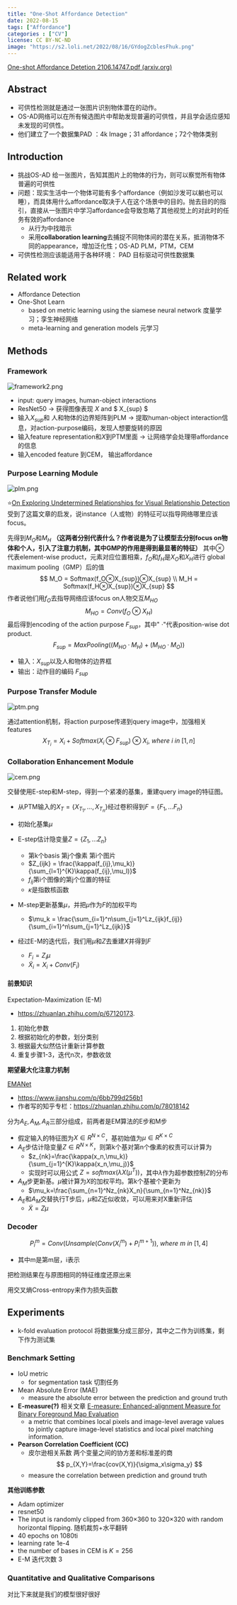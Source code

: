 ```yaml
---
title: "One-Shot Affordance Detection"
date: 2022-08-15
tags: ["Affordance"]
categories : ["CV"]
license: CC BY-NC-ND
image: "https://s2.loli.net/2022/08/16/GYdogZcblesFhuk.png"
---
```


[One-shot Affordance Detetion 2106.14747.pdf (arxiv.org)](https://arxiv.org/pdf/2106.14747.pdf)

## Abstract 

- 可供性检测就是通过一张图片识别物体潜在的动作。 
- OS-AD网络可以在所有候选图片中帮助发现普遍的可供性，并且学会适应感知未发现的可供性。
- 他们建立了一个数据集PAD ：4k Image；31 affordance；72个物体类别

## Introduction

- 挑战OS-AD 给一张图片，告知其图片上的物体的行为，则可以察觉所有物体普遍的可供性
- 问题：现实生活中一个物体可能有多个affordance（例如沙发可以躺也可以睡），而具体用什么affordance取决于人在这个场景中的目的。抛去目的的指引，直接从一张图片中学习affordance会导致忽略了其他视觉上的对此时的任务有效的affordance
  - 从行为中找暗示
  - 采用**collaboration learning**去捕捉不同物体间的潜在关系，抵消物体不同的appearance，增加泛化性；OS-AD PLM，PTM，CEM
- 可供性检测应该能适用于各种环境： PAD 目标驱动可供性数据集

## Related work

- Affordance Detection
- One-Shot Learn
  - based on metric learning using the siamese neural network 度量学习；孪生神经网络
  - meta-learning and generation models 元学习

## Methods

### Framework

![framework2.png](https://s2.loli.net/2022/08/16/GYdogZcblesFhuk.png)

- input: query images, human-object interactions
- ResNet50 -> 获得图像表现 $X$  and $ X_{sup} $ 
- 输入$X_{sup}$和 人和物体的边界矩阵到PLM -> 提取human-object interaction信息，对action-purpose编码，发现人想要旋转的原因
- 输入feature representation和$X$到PTM里面 -> 让网络学会处理带affordance的信息
- 输入encoded feature 到CEM， 输出affordance

### Purpose Learning Module

![plm.png](https://s2.loli.net/2022/08/16/HUW6kjnPJ29qX83.png)

:star:[On Exploring Undetermined Relationships for Visual Relationship Detection](https://openaccess.thecvf.com/content_CVPR_2019/papers/Zhan_On_Exploring_Undetermined_Relationships_for_Visual_Relationship_Detection_CVPR_2019_paper.pdf)受到了这篇文章的启发，说instance（人或物）的特征可以指导网络哪里应该focus。

先得到$M_O$和$M_H$ **（这两者分别代表什么？作者说是为了让模型去分别focus on物体和个人，引入了注意力机制，其中GMP的作用是得到最显著的特征）** 其中⊗ 代表element-wise product，元素对应位置相乘，$f_O$和$f_H$是$X_O$和$X_H$进行 global maximum pooling（GMP）后的值
$$
M_O = Softmax(f_O⊗X_{sup})⊗X_{sup} \\
M_H = Softmax(f_H⊗X_{sup})⊗X_{sup}
$$
作者说他们用$f_O$去指导网络应该focus on人物交互$M_{HO}$
$$
M_{HO}=Conv(f_O⊗X_H)
$$
最后得到encoding of the action purpose $F_{sup}$，其中" ·"代表position-wise dot product.
$$
F_{sup} = MaxPooling((M_{HO}·M_H)+(M_{HO}·M_O))
$$

- 输入：$X_{sup}$以及人和物体的边界框
- 输出：动作目的编码 $F_{sup}$

### Purpose Transfer Module

![ptm.png](https://s2.loli.net/2022/08/16/qARrZbuCIm4BipT.png)

通过attention机制，将action purpose传递到query image中，加强相关features
$$
X_{T_i} = X_i + Softmax(X_i⊗F_{sup})⊗X_i,\ where\ i \ in\ [1,n]
$$

### Collaboration Enhancement Module

![cem.png](https://s2.loli.net/2022/08/16/lx5Jb4jkPhIuSN3.png)

交替使用E-step和M-step，得到一个紧凑的基集，重建query image的特征图。

- 从PTM输入的$X_T = \{X_{T_1},...,X_{T_n}\}$经过卷积得到$F=\{F_1,...F_n\}$
- 初始化基集$\mu$
- E-step估计隐变量$Z=\{Z_1,...Z_n\}$
  - 第k个basis 第j个像素 第i个图片
  - $Z_{ijk} = \frac{\kappa(f_{ij},\mu_k)}{\sum_{l=1}^{K}\kappa(f_{ij},\mu_l)}$
  - $f_{ij}$第i个图像的第j个位置的特征
  - $\kappa$是指数核函数

- M-step更新基集$\mu$，并把$\mu$作为$F$的加权平均
  - $\mu_k = \frac{\sum_{i=1}^n\sum_{j=1}^Lz_{ijk}f_{ij}}{\sum_{i=1}^n\sum_{j=1}^Lz_{ijk}}$

- 经过E-M的迭代后，我们用$\mu$和$Z$去重建$X$并得到$F$
  - $F_i=Z_i\mu$
  - $\tilde X_i=X_i+Conv(F_i)$


#### 前景知识

Expectation-Maximization (E-M)

- https://zhuanlan.zhihu.com/p/67120173.

1. 初始化参数
2. 根据初始化的参数，划分类别
3. 根据最大似然估计重新计算参数
4. 重复步骤1-3，迭代n次，参数收敛

**期望最大化注意力机制**

[EMANet](https://openaccess.thecvf.com/content_ICCV_2019/papers/Li_Expectation-Maximization_Attention_Networks_for_Semantic_Segmentation_ICCV_2019_paper.pdf)

- https://www.jianshu.com/p/6bb799d256b1
- 作者写的知乎专栏：https://zhuanlan.zhihu.com/p/78018142

分为$A_E,A_M,A_R$三部分组成，前两者是EM算法的E步和M步

- 假定输入的特征图为$X\in R^{N\times C}$，基初始值为$\mu\in R^{K\times C}$
- $A_E$步估计隐变量$Z\in R^{N\times K}$，则第k个基对第n个像素的权责可以计算为
  - $z_{nk}=\frac{\kappa(x_n,\mu_k)}{\sum_{j=1}^{K}\kappa(x_n,\mu_j)}$
  - 实现时可以用公式 $Z=softmax(\lambda X(\mu^T))$，其中$\lambda$作为超参数控制$Z$的分布
- $A_M$步更新基。$\mu$被计算为$X$的加权平均。第k个基被个更新为
  - $\mu_k=\frac{\sum_{n=1}^Nz_{nk}X_n}{\sum_{n=1}^Nz_{nk}}$
- $A_E$和$A_M$交替执行T步后，$\mu$和$Z$近似收敛，可以用来对X重新评估
  - $\tilde X=Z\mu$

### Decoder

$$
P^m_i=Conv(Unsample(Conv(X^m_i)+P^{m+1}_i)),\ where\ m \  in \ [1,4]
$$

- 其中m是第m层，i表示	

把检测结果在与原图相同的特征维度还原出来

用交叉熵Cross-entropy来作为损失函数

## Experiments	

- k-fold evaluation protocol 将数据集分成三部分，其中之二作为训练集，剩下作为测试集

### Benchmark Setting

- IoU metric 
  - for segmentation task 切割任务
- Mean Absolute Error (MAE) 
  - measure the absolute error between the prediction and ground truth
- **E-measure(?)** 相关文章 [E-measure: Enhanced-alignment Measure for Binary Foreground Map Evaluation](https://github.com/DengPingFan/E-measure)
  - a metric that combines local pixels and image-level average values to jointly capture image-level statistics and local pixel matching information.
- **Pearson Correlation Coefficient (CC)**
  - 皮尔逊相关系数 两个变量之间的协方差和标准差的商   $$ p_{X,Y}=\frac{cov(X,Y)}{\sigma_x\sigma_y} $$
  - measure the correlation between prediction and ground truth

**其他训练参数**

- Adam optimizer
- resnet50
- The input is randomly clipped from 360×360 to 320×320 with random horizontal flipping. 随机裁剪+水平翻转
- 40 epochs on 1080ti
- learning rate  1e-4
- the number of bases in CEM is $K=256$
- E-M 迭代次数 3

### Quantitative and Qualitative Comparisons

对比下来就是我们的模型很好很好

